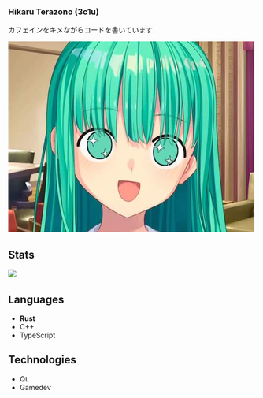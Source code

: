 ### Hikaru Terazono (3c1u)

カフェインをキメながらコードを書いています．

![冷泉院桐香](https://raw.githubusercontent.com/3c1u/3c1u/master/assets/tohka.jpg)

## Stats

[![](https://github-readme-stats.vercel.app/api?username=3c1u&count_private=true&show_icons=true)](https://github.com/anuraghazra/github-readme-stats)

## Languages

* **Rust**
* C++
* TypeScript

## Technologies

* Qt
* Gamedev
